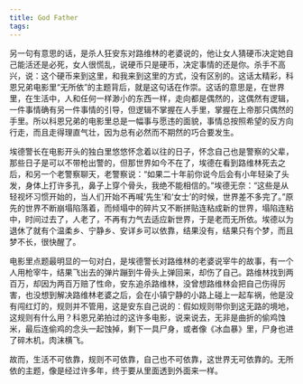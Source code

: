 ```yaml
---
title: God Father
tags:
---
```


另一句有意思的话，是杀人狂安东对路维林的老婆说的，他让女人猜硬币决定她自己能活还是必死，女人很慌乱，说硬币只是硬币，决定事情的还是你。杀手不高兴，说：这个硬币来到这里，和我来到这里的方式，没有区别的。这话太精彩，科恩兄弟电影里“无所依”的主题背后，就是这句话在作崇。这话的意思是，在世界里，在生活中，人和任何一样渺小的东西一样，走向都是偶然的，这偶然有逻辑，一件事情确有另一件事情的引导，但逻辑不掌握在人手里，掌握在上帝那只偶然的手里。所以科恩兄弟的电影里总是一幅事与愿违的面貌，事情总按照希望的反方向行走，而且走得理直气壮，因为总有必然而不期然的巧合要发生。 

埃德警长在电影开头的独白里悠悠怀念着以往的日子，怀念自己也是警察的父辈，那些日子是可以不带枪出警的，但那世界如今不在了，埃德在看到路维林死去之后，和另一个老警察聊天，老警察说：“如果二十年前你说今后会有小年轻染了头发，身体上打许多孔，鼻子上穿个骨头，我绝不能相信的。”埃德无奈：“这些是从轻视坏习惯开始的，当人们开始不再喊‘先生’和‘女士’的时候，世界差不多完了。”原先的世界不断崩塌陷落着，而倾塌中的碎片又不断拼贴连粘成新的世界，塌陷连粘中，时间过去了，人老了，不再有力气去适应新世界，于是老而无所依。埃德以为退休了就有个温柔乡、宁静乡、安详乡可以依靠，结果没有，结果只有个梦，而且梦不长，很快醒了。 

电影里点题最明显的一句对白，是埃德警长对路维林的老婆说宰牛的故事，有一个人用枪宰牛，结果飞出去的弹片蹦到牛骨头上弹回来，却伤了自己。路维林找到两百万，却因为两百万赔了性命，安东追杀路维林，没曾想路维林会把自己伤得厉害，也没想到解决路维林老婆之后，会在小镇宁静的小路上碰上一起车祸，他是没有闯红灯的，规则并不管用，这是安东自己说的：假如规则带你到这无路的境地，这规则有什么用？科恩兄弟拍过的这许多电影，说来说去，无非是曲折的偷鸡蚀米，最后连偷鸡的念头一起蚀掉，剩下一具尸身，或者像《冰血暴》里，尸身也进了碎木机，肉沫横飞。 

故而，生活不可依靠，规则不可依靠，自己也不可依靠，这世界无可依靠的。无所依的主题，像是经过许多年，终于要从里面透到外面来一样。 

 

 

